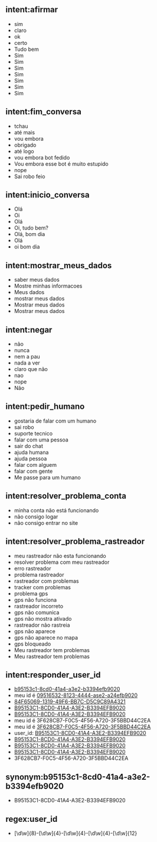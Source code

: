 ## intent:afirmar
- sim
- claro
- ok
- certo
- Tudo bem
- Sim
- Sim
- Sim
- Sim
- Sim
- Sim
- Sim

## intent:fim_conversa
- tchau
- até mais
- vou embora
- obrigado
- até logo
- vou embora bot fedido
- Vou embora esse bot é muito estupido
- nope
- Sai robo feio

## intent:inicio_conversa
- Olá
- Oi
- Olá
- Oi, tudo bem?
- Olá, bom dia
- Olá
- oi bom dia

## intent:mostrar_meus_dados
- saber meus dados
- Mostre minhas informacoes
- Meus dados
- mostrar meus dados
- Mostrar meus dados
- Mostrar meus dados

## intent:negar
- não
- nunca
- nem a pau
- nada a ver
- claro que não
- nao
- nope
- Não

## intent:pedir_humano
- gostaria de falar com um humano
- sai robo
- suporte tecnico
- falar com uma pessoa
- sair do chat
- ajuda humana
- ajuda pessoa
- falar com alguem
- falar com gente
- Me passe para um humano

## intent:resolver_problema_conta
- minha conta não está funcionando
- não consigo logar
- não consigo entrar no site

## intent:resolver_problema_rastreador
- meu rastreador não esta funcionando
- resolver problema com meu rastreador
- erro rastreador
- problema rastreador
- rastreador com problemas
- tracker com problemas
- problema gps
- gps não funciona
- rastreador incorreto
- gps não comunica
- gps não mostra ativado
- rastreador não rastreia
- gps não aparece
- gps não aparece no mapa
- gps bloqueado
- Meu rastreador tem problemas
- Meu rastreador tem problemas

## intent:responder_user_id
- [b95153c1-8cd0-41a4-a3e2-b3394efb9020](user_id)
- meu id é [09516532-8123-4444-ase2-a24efb9020](user_id)
- [84F65069-1319-49F6-BB7C-D5C9C89A4321](user_id)
- [B95153C1-8CD0-41A4-A3E2-B3394EFB9020](user_id:b95153c1-8cd0-41a4-a3e2-b3394efb9020)
- [B95153C1-8CD0-41A4-A3E2-B3394EFB9020](user_id:b95153c1-8cd0-41a4-a3e2-b3394efb9020)
- meu id é 3F628CB7-F0C5-4F56-A720-3F5BBD44C2EA
- meu id é [3F628CB7-F0C5-4F56-A720-3F5BBD44C2EA](user_id)
- user_id: [B95153C1-8CD0-41A4-A3E2-B3394EFB9020](user_id:b95153c1-8cd0-41a4-a3e2-b3394efb9020)
- [B95153C1-8CD0-41A4-A3E2-B3394EFB9020](user_id:b95153c1-8cd0-41a4-a3e2-b3394efb9020)
- [B95153C1-8CD0-41A4-A3E2-B3394EFB9020](user_id:b95153c1-8cd0-41a4-a3e2-b3394efb9020)
- [B95153C1-8CD0-41A4-A3E2-B3394EFB9020](user_id:b95153c1-8cd0-41a4-a3e2-b3394efb9020)
- 3F628CB7-F0C5-4F56-A720-3F5BBD44C2EA

## synonym:b95153c1-8cd0-41a4-a3e2-b3394efb9020
- B95153C1-8CD0-41A4-A3E2-B3394EFB9020

## regex:user_id
- [\d\w]{8}-[\d\w]{4}-[\d\w]{4}-[\d\w]{4}-[\d\w]{12}
